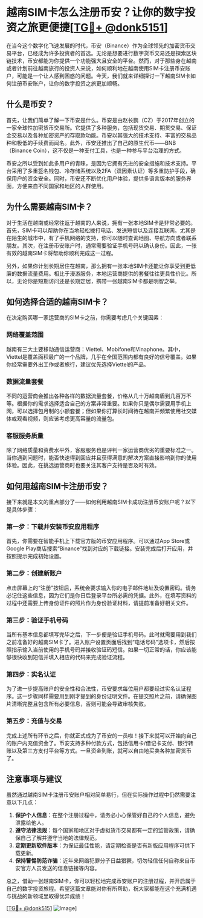 # 越南SIM卡怎么注册币安？让你的数字投资之旅更便捷[[TG💪+ @donk5151](https://t.me/s/donk5151)]

在当今这个数字化飞速发展的时代，币安（Binance）作为全球领先的加密货币交易平台，已经成为许多投资者的首选。无论是想要进行数字货币交易还是探索区块链技术，币安都能为你提供一个功能强大且安全的平台。然而，对于那些身在越南或者计划前往越南旅行的投资人来说，如何顺利地在越南使用SIM卡注册币安账户，可能是一个让人感到困惑的问题。今天，我们就来详细探讨一下越南SIM卡如何注册币安账户，让你的数字投资之旅更加顺畅。

## 什么是币安？

首先，让我们简单了解一下币安是什么。币安是由赵长鹏（CZ）于2017年创立的一家全球性加密货币交易所。它提供了多种服务，包括现货交易、期货交易、保证金交易以及各种加密资产的存取款功能。币安以其强大的技术支持、丰富的交易品种和极低的手续费而闻名。此外，币安还推出了自己的原生代币——BNB（Binance Coin），这不仅是一种支付工具，也是一种参与平台治理的方式。

币安之所以受到如此多用户的青睐，是因为它拥有先进的安全措施和技术支持。平台采用了多重签名钱包、冷存储系统以及2FA（双因素认证）等多重防护手段，确保用户的资金安全。同时，币安还不断优化用户体验，提供多语言版本的服务界面，方便来自不同国家和地区的人群使用。

## 为什么需要越南SIM卡？

对于生活在越南或经常往返于越南的人来说，拥有一张本地SIM卡是非常必要的。首先，SIM卡可以帮助你在当地轻松拨打电话、发送短信以及连接互联网。尤其是在陌生的城市中，有了手机网络的支持，你可以随时查询地图、导航方向或者联系朋友。其次，在注册币安账户时，通常需要验证手机号码以确认身份。因此，一张有效的越南SIM卡将帮助你顺利完成这一过程。

另外，如果你计划长期居住在越南，那么拥有一张本地SIM卡还能让你享受到更低廉的数据流量费用。相比于漫游服务，本地运营商提供的套餐往往更具性价比。所以，无论你是短期访问还是长期定居，携带一张越南SIM卡都是明智之举。

## 如何选择合适的越南SIM卡？

在决定购买哪一家运营商的SIM卡之前，你需要考虑几个关键因素：

### 网络覆盖范围

越南有三大主要移动通信运营商：Viettel、Mobifone和Vinaphone。其中，Viettel是覆盖面积最广的一个品牌，几乎在全国范围内都有良好的信号覆盖。如果你经常需要外出工作或者旅行，建议优先选择Viettel的产品。

### 数据流量套餐

不同的运营商会推出各种各样的数据流量套餐，价格从几十万越南盾到几百万不等。根据你的需求选择适合自己的方案非常重要。如果你只是偶尔需要用手机上网，可以选择包月制的小额套餐；但如果你打算长时间待在越南并频繁使用社交媒体或观看视频，则应该考虑更高容量的流量包。

### 客服服务质量

除了网络质量和资费水平外，客服服务也是评判一家运营商优劣的重要标准之一。当你遇到问题时，能否快速得到回应并且获得满意的解决方案直接影响到你的使用体验。因此，在挑选运营商时也要关注其客户支持是否及时有效。

## 如何用越南SIM卡注册币安？

接下来就是本文的重点部分了——如何利用越南SIM卡成功注册币安账户呢？以下是具体步骤：

### 第一步：下载并安装币安应用程序

首先，你需要在智能手机上下载官方版的币安应用程序。可以通过App Store或Google Play商店搜索“Binance”找到对应的下载链接。安装完成后打开应用，并按照提示完成初始设置。

### 第二步：创建新账户

点击屏幕上的“注册”按钮后，系统会要求输入你的电子邮件地址及设置密码。请务必记住这些信息，因为它们是你日后登录平台所必需的凭据。此外，在填写资料的过程中还需要上传身份证件的照片作为身份验证材料，请提前准备好相关文件。

### 第三步：验证手机号码

当所有基本信息都填写完毕之后，下一步便是验证手机号码。此时就需要用到我们之前准备好的越南SIM卡了。进入账户设置页面后找到“电话号码”选项卡，然后按照指示输入当前使用的手机号码并接收验证码短信。如果一切正常的话，你应该能够很快收到短信并填入相应的代码来完成验证流程。

### 第四步：实名认证

为了进一步提高账户的安全性和合法性，币安要求每位用户都要经过实名认证程序。这一步骤同样需要用到刚才提到的身份证明文件。在提交照片之前，请确保图片清晰完整且包含所有必要信息，否则可能会导致审核失败。

### 第五步：充值与交易

完成上述所有环节之后，你就正式成为了币安的一员啦！接下来就可以开始向自己的账户内充值资金了。币安支持多种付款方式，包括信用卡/借记卡支付、银行转账以及第三方支付平台等方式。一旦资金到账，就可以自由地买卖各种加密货币了。

## 注意事项与建议

虽然通过越南SIM卡注册币安账户相对简单易行，但在实际操作过程中仍然需要注意以下几点：

1. **保护个人信息**：在整个注册过程中，请务必小心保管好自己的个人信息，避免泄露给他人。
2. **遵守法律法规**：每个国家和地区对于虚拟货币交易都有一定的监管政策，请确保自己了解并遵守当地的法律规范。
3. **定期更新软件版本**：为保证最佳性能，请定期检查是否有新版应用程序可供下载更新。
4. **保持警惕防范诈骗**：近年来网络犯罪分子日益猖獗，切勿轻信任何自称来自币安官方人员发送的信息链接等内容。

总之，借助一张越南SIM卡，你可以轻松地完成币安账户的注册过程，并开启属于自己的数字投资旅程。希望这篇文章能对你有所帮助，祝大家都能在这个充满机遇与挑战的新领域里取得优异成绩！

[[TG💪+ @donk5151](https://t.me/s/donk5151) ![Image](https://i.postimg.cc/rwNCRYN7/Snipaste-2025-04-30-17-27-05.png)]